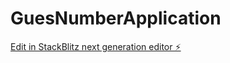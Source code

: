 # GuesNumberApplication

[Edit in StackBlitz next generation editor ⚡️](https://stackblitz.com/~/github.com/rakeshgowda123/GuesNumberApplication)
